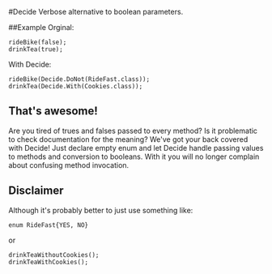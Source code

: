 #Decide
Verbose alternative to boolean parameters.

##Example
Orginal:

    rideBike(false);
    drinkTea(true);

With Decide:

    rideBike(Decide.DoNot(RideFast.class));
    drinkTea(Decide.With(Cookies.class));

## That's awesome!
Are you tired of trues and falses passed to every method? Is it problematic to check documentation for the meaning? We've got your back covered with Decide! Just declare empty enum and let Decide handle passing values to methods and conversion to booleans. With it you will no longer complain about confusing method invocation.

## Disclaimer
Although it's probably better to just use something like:

    enum RideFast{YES, NO}

or

    drinkTeaWithoutCookies();
    drinkTeaWithCookies();
